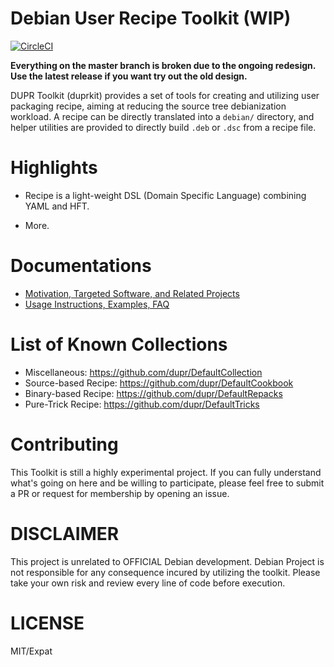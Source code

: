 Debian User Recipe Toolkit (WIP)
===

[![CircleCI](https://circleci.com/gh/dupr/duprkit.svg?style=svg)](https://circleci.com/gh/dupr/duprkit)

**Everything on the master branch is broken due to the ongoing redesign.
Use the latest release if you want try out the old design.**

DUPR Toolkit (duprkit) provides a set of tools for creating and utilizing user
packaging recipe, aiming at reducing the source tree debianization workload.
A recipe can be directly translated into a `debian/` directory, and helper
utilities are provided to directly build `.deb` or `.dsc` from a recipe file.

# Highlights

* Recipe is a light-weight DSL (Domain Specific Language) combining YAML and HFT.

* More.

# Documentations

* [Motivation, Targeted Software, and Related Projects](./doc/motivation.md)
* [Usage Instructions, Examples, FAQ](./doc/instructions.md)

# List of Known Collections

* Miscellaneous: https://github.com/dupr/DefaultCollection
* Source-based Recipe: https://github.com/dupr/DefaultCookbook
* Binary-based Recipe: https://github.com/dupr/DefaultRepacks
* Pure-Trick Recipe: https://github.com/dupr/DefaultTricks

# Contributing

This Toolkit is still a highly experimental project.
If you can fully understand what's going on here and be willing to participate,
please feel free to submit a PR or request for membership by opening an issue.

# DISCLAIMER

This project is unrelated to OFFICIAL Debian development.  Debian Project is
not responsible for any consequence incured by utilizing the toolkit.  Please
take your own risk and review every line of code before execution.

# LICENSE

MIT/Expat
